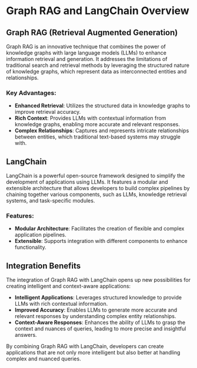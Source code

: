 # Graph RAG and LangChain Overview

## Graph RAG (Retrieval Augmented Generation)

Graph RAG is an innovative technique that combines the power of knowledge graphs with large language models (LLMs) to enhance information retrieval and generation. It addresses the limitations of traditional search and retrieval methods by leveraging the structured nature of knowledge graphs, which represent data as interconnected entities and relationships.

### Key Advantages:
- **Enhanced Retrieval**: Utilizes the structured data in knowledge graphs to improve retrieval accuracy.
- **Rich Context**: Provides LLMs with contextual information from knowledge graphs, enabling more accurate and relevant responses.
- **Complex Relationships**: Captures and represents intricate relationships between entities, which traditional text-based systems may struggle with.

## LangChain

LangChain is a powerful open-source framework designed to simplify the development of applications using LLMs. It features a modular and extensible architecture that allows developers to build complex pipelines by chaining together various components, such as LLMs, knowledge retrieval systems, and task-specific modules.

### Features:
- **Modular Architecture**: Facilitates the creation of flexible and complex application pipelines.
- **Extensible**: Supports integration with different components to enhance functionality.

## Integration Benefits

The integration of Graph RAG with LangChain opens up new possibilities for creating intelligent and context-aware applications:

- **Intelligent Applications**: Leverages structured knowledge to provide LLMs with rich contextual information.
- **Improved Accuracy**: Enables LLMs to generate more accurate and relevant responses by understanding complex entity relationships.
- **Context-Aware Responses**: Enhances the ability of LLMs to grasp the context and nuances of queries, leading to more precise and insightful answers.

By combining Graph RAG with LangChain, developers can create applications that are not only more intelligent but also better at handling complex and nuanced queries.
